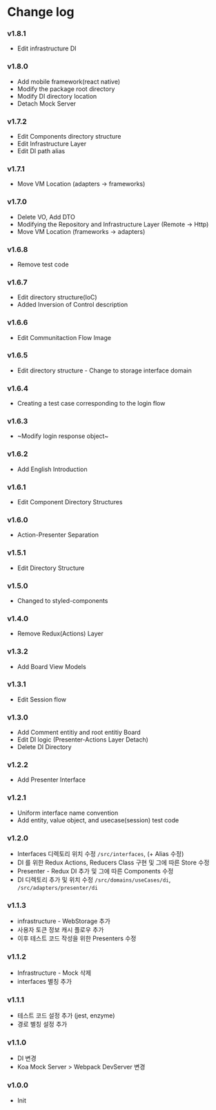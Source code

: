 # Change log

### v1.8.1
* Edit infrastructure DI

### v1.8.0
* Add mobile framework(react native)
* Modify the package root directory
* Modify DI directory location
* Detach Mock Server

### v1.7.2
* Edit Components directory structure
* Edit Infrastructure Layer
* Edit DI path alias

### v1.7.1
* Move VM Location (adapters -> frameworks)

### v1.7.0
* Delete VO, Add DTO
* Modifying the Repository and Infrastructure Layer (Remote -> Http)
* Move VM Location (frameworks -> adapters)

### v1.6.8
* Remove test code

### v1.6.7
* Edit directory structure(IoC)
* Added Inversion of Control description

### v1.6.6
* Edit Communitaction Flow Image

### v1.6.5
* Edit directory structure - Change to storage interface domain

### v1.6.4
* Creating a test case corresponding to the login flow

### v1.6.3
* ~Modify login response object~

### v1.6.2
* Add English Introduction

### v1.6.1
* Edit Component Directory Structures

### v1.6.0
* Action-Presenter Separation

### v1.5.1
* Edit Directory Structure

### v1.5.0
* Changed to styled-components

### v1.4.0
* Remove Redux(Actions) Layer

### v1.3.2
* Add Board View Models

### v1.3.1
* Edit Session flow

### v1.3.0
* Add Comment entitiy and root entitiy Board
* Edit DI logic (Presenter-Actions Layer Detach)
* Delete DI Directory

### v1.2.2
* Add Presenter Interface

### v1.2.1
* Uniform interface name convention
* Add entity, value object, and usecase(session) test code

### v1.2.0
* Interfaces 디렉토리 위치 수정 `/src/interfaces`, (\+ Alias 수정)
* DI 를 위한 Redux Actions, Reducers Class 구현 및 그에 따른 Store 수정
* Presenter - Redux DI 추가 및 그에 따른 Components 수정
* DI 디렉토리 추가 및 위치 수정 `/src/domains/useCases/di`, `/src/adapters/presenter/di`

### v1.1.3
* infrastructure - WebStorage 추가
* 사용자 토큰 정보 캐시 플로우 추가
* 이후 테스트 코드 작성을 위한 Presenters 수정

### v1.1.2
* Infrastructure - Mock 삭제
* interfaces 별칭 추가

### v1.1.1
* 테스트 코드 설정 추가 (jest, enzyme)
* 경로 별칭 설정 추가

### v1.1.0
* DI 변경
* Koa Mock Server \> Webpack DevServer 변경

### v1.0.0
* Init